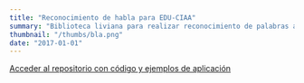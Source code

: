 ```yaml
---
title: "Reconocimiento de habla para EDU-CIAA"
summary: "Biblioteca liviana para realizar reconocimiento de palabras aisladas en microcontroladores ARM Cortex M4. Desarrollado como proyecto final para Seminario de Sistemas Embebidos. Se basa en la extracción de coeficientes MFCC y el reconocimiento usando el algoritmo de Viterbi para hallar la palabra más probable dadas las observaciones. Los modelos estadísticos fueron basados en cadenas ocultas de Markov (HMM), de primer orden, con probabilidades del tipo mezcla de Gaussianas."
thumbnail: "/thumbs/bla.png"
date: "2017-01-01"
---
```


[Acceder al repositorio con código y ejemplos de aplicación](https://github.com/gzalo/bla)
